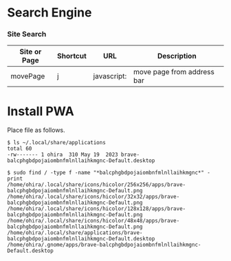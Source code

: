 # Search Engine

### Site Search

| Site or Page | Shortcut | URL         | Description |
| --- | --- |-------------| --- |
| movePage | j | javascript: | move page from address bar |

# Install PWA

Place file as follows.

```shell
$ ls ~/.local/share/applications
total 60
-rw------- 1 ohira  310 May 19  2023 brave-balcphgbdpojaiombnfmlnllaihkmgnc-Default.desktop

$ sudo find / -type f -name "*balcphgbdpojaiombnfmlnllaihkmgnc*" -print
/home/ohira/.local/share/icons/hicolor/256x256/apps/brave-balcphgbdpojaiombnfmlnllaihkmgnc-Default.png
/home/ohira/.local/share/icons/hicolor/32x32/apps/brave-balcphgbdpojaiombnfmlnllaihkmgnc-Default.png
/home/ohira/.local/share/icons/hicolor/128x128/apps/brave-balcphgbdpojaiombnfmlnllaihkmgnc-Default.png
/home/ohira/.local/share/icons/hicolor/48x48/apps/brave-balcphgbdpojaiombnfmlnllaihkmgnc-Default.png
/home/ohira/.local/share/applications/brave-balcphgbdpojaiombnfmlnllaihkmgnc-Default.desktop
/home/ohira/.gnome/apps/brave-balcphgbdpojaiombnfmlnllaihkmgnc-Default.desktop
```

